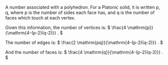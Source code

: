 A number associated with a polyhedron. For a Platonic solid, it is
written <span>p, q</span>, where p is the number of sides each face has,
and q is the number of faces which touch at each vertex.

Given this information, the number of vertices is:
$ \frac{4 \mathrm{p}}{\mathrm{4-(p-2)(q-2)}} . $

The number of edges is:
$ \frac{2 \mathrm{pq}}{\mathrm{4-(p-2)(q-2)}} . $

And the number of faces is:
$ \frac{4 \mathrm{q}}{\mathrm{4-(p-2)(q-2)}} . $
